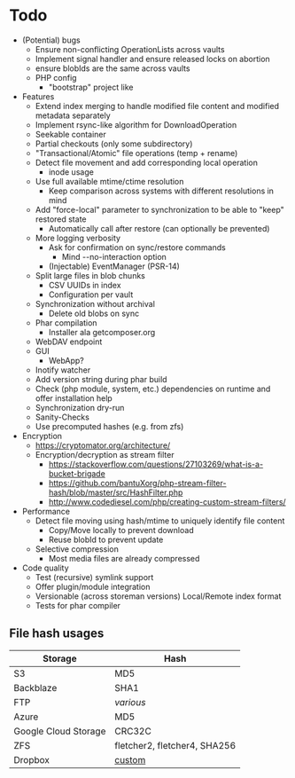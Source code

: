 
# Todo

- (Potential) bugs
    - Ensure non-conflicting OperationLists across vaults
    - Implement signal handler and ensure released locks on abortion
    - ensure blobIds are the same across vaults
    - PHP config
        - "bootstrap" project like
- Features
    - Extend index merging to handle modified file content and modified metadata separately
    - Implement rsync-like algorithm for DownloadOperation
    - Seekable container
    - Partial checkouts (only some subdirectory)
    - "Transactional/Atomic" file operations (temp + rename)
    - Detect file movement and add corresponding local operation
        - inode usage
    - Use full available mtime/ctime resolution
        - Keep comparison across systems with different resolutions in mind
    - Add "force-local" parameter to synchronization to be able to "keep" restored state
        - Automatically call after restore (can optionally be prevented)
    - More logging verbosity
        - Ask for confirmation on sync/restore commands
            - Mind --no-interaction option
        - (Injectable) EventManager (PSR-14)
    - Split large files in blob chunks
        - CSV UUIDs in index
        - Configuration per vault
    - Synchronization without archival
        - Delete old blobs on sync
    - Phar compilation
        - Installer ala getcomposer.org
    - WebDAV endpoint
    - GUI
        - WebApp?
    - Inotify watcher
    - Add version string during phar build
    - Check (php module, system, etc.) dependencies on runtime and offer installation help
    - Synchronization dry-run
    - Sanity-Checks
    - Use precomputed hashes (e.g. from zfs)
- Encryption
    - https://cryptomator.org/architecture/
    - Encryption/decryption as stream filter
        - https://stackoverflow.com/questions/27103269/what-is-a-bucket-brigade
        - https://github.com/bantuXorg/php-stream-filter-hash/blob/master/src/HashFilter.php
        - http://www.codediesel.com/php/creating-custom-stream-filters/
- Performance
    - Detect file moving using hash/mtime to uniquely identify file content
        - Copy/Move locally to prevent download
        - Reuse blobId to prevent update
    - Selective compression
        - Most media files are already compressed
- Code quality
    - Test (recursive) symlink support
    - Offer plugin/module integration
    - Versionable (across storeman versions) Local/Remote index format
    - Tests for phar compiler


## File hash usages

|Storage|Hash|
|---|---|
|S3|MD5|
|Backblaze|SHA1|
|FTP|_various_|
|Azure|MD5|
|Google Cloud Storage|CRC32C|
|ZFS|fletcher2, fletcher4, SHA256|
|Dropbox|[custom](https://www.dropbox.com/developers/reference/content-hash)|


